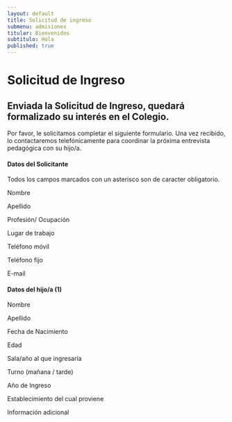 ```yaml
---
layout: default
title: Solicitud de ingreso
submenu: admisiones
titular: Bienvenidos
subtitulo: Hola
published: true
---
```


# Solicitud de Ingreso

## Enviada la Solicitud de Ingreso, quedará formalizado su interés en el Colegio.  

Por favor, le solicitamos completar el siguiente formulario. Una vez recibido, lo contactaremos telefónicamente para coordinar la próxima entrevista pedagógica con su hijo/a. 


#### Datos del Solicitante
Todos los campos marcados con un asterisco son de caracter obligatorio.

Nombre

Apellido

Profesión/ Ocupación

Lugar de trabajo

Teléfono móvil

Teléfono fijo

E-mail


#### Datos del hijo/a (1)

Nombre

Apellido

Fecha de Nacimiento

Edad

Sala/año al que ingresaría

Turno (mañana / tarde)

Año de Ingreso

Establecimiento del cual proviene

Información adicional